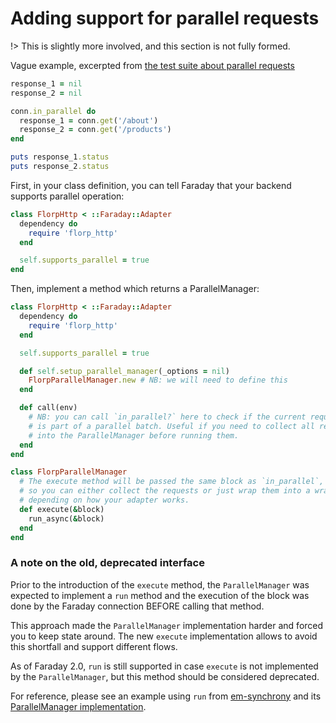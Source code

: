 # Adding support for parallel requests

!> This is slightly more involved, and this section is not fully formed.

Vague example, excerpted from [the test suite about parallel requests](https://github.com/lostisland/faraday/blob/main/spec/support/shared_examples/request_method.rb#L179)

```ruby
response_1 = nil
response_2 = nil

conn.in_parallel do
  response_1 = conn.get('/about')
  response_2 = conn.get('/products')
end

puts response_1.status
puts response_2.status
```

First, in your class definition, you can tell Faraday that your backend supports parallel operation:

```ruby
class FlorpHttp < ::Faraday::Adapter
  dependency do
    require 'florp_http'
  end

  self.supports_parallel = true
end
```

Then, implement a method which returns a ParallelManager:

```ruby
class FlorpHttp < ::Faraday::Adapter
  dependency do
    require 'florp_http'
  end

  self.supports_parallel = true

  def self.setup_parallel_manager(_options = nil)
    FlorpParallelManager.new # NB: we will need to define this
  end

  def call(env)
    # NB: you can call `in_parallel?` here to check if the current request
    # is part of a parallel batch. Useful if you need to collect all requests
    # into the ParallelManager before running them.
  end
end

class FlorpParallelManager
  # The execute method will be passed the same block as `in_parallel`,
  # so you can either collect the requests or just wrap them into a wrapper,
  # depending on how your adapter works.
  def execute(&block)
    run_async(&block)
  end
end
```

### A note on the old, deprecated interface

Prior to the introduction of the `execute` method, the `ParallelManager` was expected to implement a `run` method
and the execution of the block was done by the Faraday connection BEFORE calling that method.

This approach made the `ParallelManager` implementation harder and forced you to keep state around.
The new `execute` implementation allows to avoid this shortfall and support different flows.

As of Faraday 2.0, `run` is still supported in case `execute` is not implemented by the `ParallelManager`,
but this method should be considered deprecated.

For reference, please see an example using `run` from [em-synchrony](https://github.com/lostisland/faraday-em_synchrony/blob/main/lib/faraday/adapter/em_synchrony.rb)
and its [ParallelManager implementation](https://github.com/lostisland/faraday-em_synchrony/blob/main/lib/faraday/adapter/em_synchrony/parallel_manager.rb).
